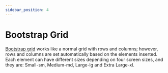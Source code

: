 ```yaml
---
sidebar_position: 4
---
```


# Bootstrap Grid

[Bootstrap grid](https://getbootstrap.com/docs/4.0/layout/grid/) works like a normal grid with rows and columns; however, rows and columns are set automatically based on the elements inserted. Each element can have different sizes depending on four screen sizes, and they are: Small-sm, Medium-md, Large-lg and Extra Large-xl.
